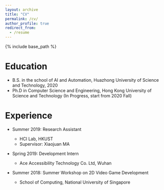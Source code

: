 ```yaml
---
layout: archive
title: "CV"
permalink: /cv/
author_profile: true
redirect_from:
  - /resume
---
```


{% include base_path %}

Education
======
* B.S. in the school of AI and Automation, Huazhong University of Science and Technology, 2020
* Ph.D in Computer Science and Engineering, Hong Kong University of Science and Technology (In Progress, start from 2020 Fall)

Experience
======
* Summer 2019: Research Assistant
  * HCI Lab, HKUST
  * Supervisor: Xiaojuan MA

* Spring 2019: Development Intern
  * Ace Accessibility Technology Co. Ltd, Wuhan

* Summer 2018: Summer Workshop on 2D Video Game Development
  * School of Computing, National University of Singapore
